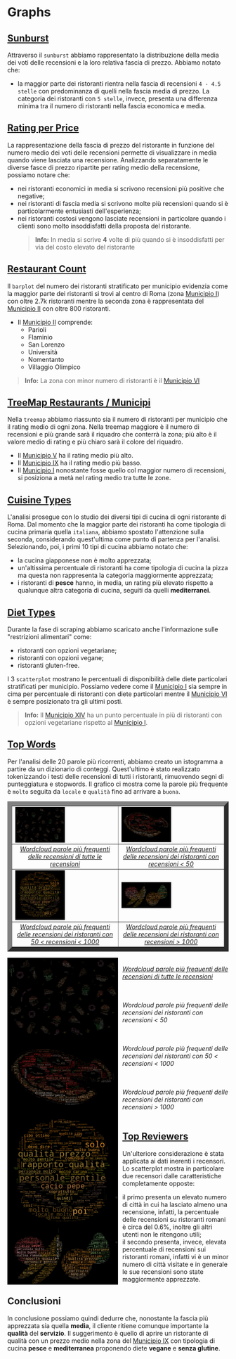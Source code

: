 # Graphs
## [Sunburst](https://matteofasulo.github.io/PyTripAdvisor/graphs/sunburst.html)
Attraverso il `sunburst` abbiamo rappresentato la distribuzione della media dei voti delle recensioni e la loro relativa fascia di prezzo. Abbiamo notato che:
* la maggior parte dei ristoranti rientra nella fascia di recensioni `4 - 4.5 stelle` con predominanza di quelli nella fascia media di prezzo. La categoria dei ristoranti con `5 stelle`, invece, presenta una differenza minima tra il numero di ristoranti nella fascia economica e media. 

## [Rating per Price](https://matteofasulo.github.io/PyTripAdvisor/graphs/avg_rating_per_price.html)
La rappresentazione della fascia di prezzo del ristorante in funzione del numero medio dei voti delle recensioni permette di visualizzare in media quando viene lasciata una recensione. Analizzando separatamente le diverse fasce di prezzo ripartite per rating medio della recensione, possiamo notare che:
* nei ristoranti economici in media si scrivono recensioni più positive che negative;
* nei ristoranti di fascia media si scrivono molte più recensioni quando si è particolarmente entusiasti dell'esperienza;
* nei ristoranti costosi vengono lasciate recensioni in particolare quando i clienti sono molto insoddisfatti della proposta del ristorante.
  > **Info:** In media si scrive **4** volte di più quando si è insoddisfatti per via del costo elevato del ristorante

## [Restaurant Count](https://matteofasulo.github.io/PyTripAdvisor/graphs/count_restaurants_by_municipio.html)
Il `barplot` del numero dei ristoranti stratificato per municipio evidenzia come la maggior parte dei ristoranti si trovi al centro di Roma (zona [Municipio I](https://it.wikipedia.org/wiki/Municipio_Roma_I)) con oltre 2.7k ristoranti mentre la seconda zona è rappresentata del [Municipio II](https://it.wikipedia.org/wiki/Municipio_Roma_II) con oltre 800 ristoranti.
* Il [Municipio II](https://it.wikipedia.org/wiki/Municipio_Roma_II) comprende:
  * Parioli
  * Flaminio
  * San Lorenzo
  * Università
  * Nomentanto
  * Villaggio Olimpico
> **Info:** La zona con minor numero di ristoranti è il [Municipio VI](https://it.wikipedia.org/wiki/Municipio_Roma_VI)

## [TreeMap Restaurants / Municipi](https://matteofasulo.github.io/PyTripAdvisor/graphs/treemap_municipi.html)
Nella `treemap` abbiamo riassunto sia il numero di ristoranti per municipio che il rating medio di ogni zona. Nella treemap maggiore è il numero di recensioni e più grande sarà il riquadro che conterrà la zona; più alto è il valore medio di rating e più chiaro sarà il colore del riquadro.
* Il [Municipio V](https://it.wikipedia.org/wiki/Municipio_Roma_V) ha il rating medio più alto.
* Il [Municipio IX](https://it.wikipedia.org/wiki/Municipio_Roma_IX) ha il rating medio più basso.
* Il [Municipio I](https://it.wikipedia.org/wiki/Municipio_Roma_I) nonostante fosse quello col maggior numero di recensioni, si posiziona a metà nel rating medio tra tutte le zone. 

## [Cuisine Types](https://matteofasulo.github.io/PyTripAdvisor/graphs/cuisine_types.html)
L'analisi prosegue con lo studio dei diversi tipi di cucina di ogni ristorante di Roma. Dal momento che la maggior parte dei ristoranti ha come tipologia di cucina primaria quella `italiana`, abbiamo spostato l'attenzione sulla seconda, considerando quest'ultima come punto di partenza per l'analisi. Selezionando, poi, i primi 10 tipi di cucina abbiamo notato che:
* la cucina giapponese non è molto apprezzata;
* un'altissima percentuale di ristoranti ha come tipologia di cucina la pizza ma questa non rappresenta la categoria maggiormente apprezzata;
* i ristoranti di **pesce** hanno, in media, un rating più elevato rispetto a qualunque altra categoria di cucina, seguiti da quelli **mediterranei**.

## [Diet Types](https://matteofasulo.github.io/PyTripAdvisor/graphs/diet_types.html)
Durante la fase di scraping abbiamo scaricato anche l'informazione sulle "restrizioni alimentari" come:
* ristoranti con opzioni vegetariane;
* ristoranti con opzioni vegane;
* ristoranti gluten-free.

I 3 `scatterplot` mostrano le percentuali di disponibilità delle diete particolari stratificati per municipio. Possiamo vedere come il [Municipio I](https://it.wikipedia.org/wiki/Municipio_Roma_I) sia sempre in cima per percentuale di ristoranti con diete particolari mentre il [Municipio VI](https://it.wikipedia.org/wiki/Municipio_Roma_VI) è sempre posizionato tra gli ultimi posti.
> **Info:** Il [Municipio XIV](https://it.wikipedia.org/wiki/Municipio_Roma_XIV) ha un punto percentuale in più di ristoranti con opzioni vegetariane rispetto al [Municipio I](https://it.wikipedia.org/wiki/Municipio_Roma_I).  

## [Top Words](https://matteofasulo.github.io/PyTripAdvisor/graphs/hist_top_words.html)
Per l'analisi delle 20 parole più ricorrenti, abbiamo creato un istogramma a partire da un dizionario di conteggi. Quest'ultimo è stato realizzato tokenizzando i testi delle recensioni di tutti i ristoranti, rimuovendo segni di punteggiatura e stopwords. Il grafico ci mostra come la parole più frequente è `molto` seguita da `locale` e `qualità` fino ad arrivare a `buona`.
<table border = "10px"; align = "center">
  <tr> 
    <td> <div align="center"> <img src="https://github.com/MatteoFasulo/PyTripAdvisor/blob/main/img/food_all.png?raw=true"
     alt="Markdown Monster icon"
     style="float: left; margin-right: 10px; width: 50%; height: auto" /> </div> </td>
    <td> <div align="center"> <img src="https://github.com/MatteoFasulo/PyTripAdvisor/blob/main/img/pizza_50.png?raw=true"
     alt="Markdown Monster icon"
     style="float: left; margin-right: 10px; width: 50%; height: auto" /> </div> </td>
  </tr>
  <tr> 
    <td> <div align="center"> <a href = "https://github.com/MatteoFasulo/PyTripAdvisor/blob/main/img/food_all.png?raw=true"> <i> Wordcloud parole più frequenti delle recensioni di tutte le recensioni </i> </a> </div> </td>
    <td> <div align="center"> <a href = "https://github.com/MatteoFasulo/PyTripAdvisor/blob/main/img/pizza_50.png?raw=true"> <i> Wordcloud parole più frequenti delle recensioni dei ristoranti con recensioni < 50 </i> </a> </div> </td>
  </tr>
  <tr> 
    <td> <div align="center"> <img src="https://github.com/MatteoFasulo/PyTripAdvisor/blob/main/img/burger_50-1000.png?raw=true"
     alt="Markdown Monster icon"
     style="float: left; margin-right: 10px; width: 50%; height: auto" /> </div> </td>
    <td> <div align="center"> <img src="https://github.com/MatteoFasulo/PyTripAdvisor/blob/main/img/frutta_+1000.png?raw=true"
     alt="Markdown Monster icon"
     style="float: left; margin-right: 10px; width: 50%; height: auto" /> </div> </td>
  </tr>
  <tr> 
    <td> <div align="center"> <a href = "https://github.com/MatteoFasulo/PyTripAdvisor/blob/main/img/burger_50-1000.png?raw=true"> <i> Wordcloud parole più frequenti delle recensioni dei ristoranti con 50 < recensioni < 1000 </i> </a> </div> </td>
    <td> <div align="center"> <a href = "https://github.com/MatteoFasulo/PyTripAdvisor/blob/main/img/frutta_+1000.png?raw=true"> <i> Wordcloud parole più frequenti delle recensioni dei ristoranti con recensioni > 1000 </i> </a> </div> </td>
  </tr>
</table>
  
<img src="https://github.com/MatteoFasulo/PyTripAdvisor/blob/main/img/food_all.png?raw=true"
     alt="Markdown Monster icon"
     style="float: left; margin-right: 10px; width: 50%; height: auto" /> <br>
     <a href = "https://github.com/MatteoFasulo/PyTripAdvisor/blob/main/img/food_all.png?raw=true"> <i> Wordcloud parole più frequenti delle recensioni di tutte le recensioni </i> </a> <br> <br>

<img src="https://github.com/MatteoFasulo/PyTripAdvisor/blob/main/img/pizza_50.png?raw=true"
     alt="Markdown Monster icon"
     style="float: left; margin-right: 10px; width: 50%; height: auto" /> <br>
     <i> Wordcloud parole più frequenti delle recensioni dei ristoranti con recensioni < 50 </i> <br> <br>

<img src="https://github.com/MatteoFasulo/PyTripAdvisor/blob/main/img/burger_50-1000.png?raw=true"
     alt="Markdown Monster icon"
     style="float: left; margin-right: 10px; width: 50%; height: auto" /> <br>
  <i> Wordcloud parole più frequenti delle recensioni dei ristoranti con 50 < recensioni < 1000 </i> <br> <br>
  
<img src="https://github.com/MatteoFasulo/PyTripAdvisor/blob/main/img/frutta_+1000.png?raw=true"
     alt="Markdown Monster icon"
     style="float: left; margin-right: 10px; width: 50%; height: auto" /> <br>
  <i> Wordcloud parole più frequenti delle recensioni dei ristoranti con recensioni > 1000 </i> <br> <br>

## [Top Reviewers](https://matteofasulo.github.io/PyTripAdvisor/graphs/top_roman_reviewers.html)
Un'ulteriore considerazione è stata applicata ai dati inerenti i recensori. Lo scatterplot mostra in particolare due recensori dalle caratteristiche completamente opposte:
* il primo presenta un elevato numero di città in cui ha lasciato almeno una recensione, infatti, la percentuale delle recensioni su ristoranti romani è circa del 0.6%, inoltre gli altri utenti non le ritengono utili;
* il secondo presenta, invece, elevata percentuale di recensioni sui ristoranti romani, infatti vi è un minor numero di città visitate e in generale le sue recensioni sono state maggiormente apprezzate.

## Conclusioni
In conclusione possiamo quindi dedurre che, nonostante la fascia più apprezzata sia quella **media**, il cliente ritiene comunque importante la **qualità** del **servizio**. Il suggerimento è quello di aprire un ristorante di qualità con un prezzo medio nella zona del [Municipio IX](https://it.wikipedia.org/wiki/Municipio_Roma_IX) con tipologia di cucina **pesce** e **mediterranea** proponendo diete **vegane** e **senza glutine**.
